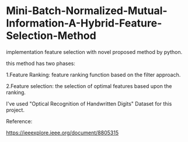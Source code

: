 # Mini-Batch-Normalized-Mutual-Information-A-Hybrid-Feature-Selection-Method
implementation feature selection with novel proposed method by python.

this method has two phases:

1.Feature Ranking: feature ranking function based on the filter approach.

2.Feature selection: the selection of optimal features based upon the ranking.

I've used "Optical Recognition of Handwritten Digits" Dataset for this project. 
 

Reference:

https://ieeexplore.ieee.org/document/8805315
